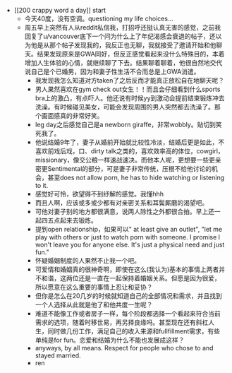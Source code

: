 - [[200 crappy word a day]] start
	- 今天40度，没有空调。questioning my life choices...
	- 周五早上突然有人从reddit私信我，打招呼还挺认真无害的感觉，之前我回复了u/vancouver底下一个问为什么上了年纪渴感会衰退的帖子，还以为他是从那个帖子发现我的，我反正也无聊，我就接受了邀请开始和他聊天。结果发现原来是GWA同好，但反正感觉看起来没什么特殊目的，本着增加人生体验的心情，就继续聊了下去。结果聊着聊着，他很自然地交代说自己是个已婚男，因为和妻子性生活不合而总是上GWA消遣。
		- 我发现我怎么知道对方taken了之后反而才能真正放松自在地聊天呢？
		- 男人果然喜欢在gym check out女生！！而且会仔细看到什么sports bra上的激凸，有点吓人。他还说有时候yy到激动会提前结束锻炼冲去洗澡。有时候碰见美女，可能会发现周围的男人突然都去洗澡了。那个画面感真的非常好笑。
		- leg day之后感觉自己是a newborn giraffe，非常wobbly。贴切到笑死我了。
		- 他说结婚9年了，妻子从婚前开始就比较性冷淡，结婚后更是如此，不喜欢前戏后戏，口、dirty talk之类的，喜欢效率高的体位，cowgirl，missionary，像交公粮一样速战速决。而他本人呢，更想要一些更亲密更Sentimental的部分，可是妻子非常传统，压根不给他讨论的机会，甚至does not allow porn, he has to hide watching or listening to it.
		- 感觉好可怜，欲望得不到纾解的感觉。我懂hhh
		- 而且人啊，应该或多或少都有对亲密关系和耳鬓厮磨的渴望吧。
		- 可他对妻子别的地方都很满意，说两人除性之外都很合拍。早上还一起四五点起来去锻炼。
		- 提到open relationship，如果可以" at least give an outlet", "let me play with others or just to watch porn with someone. I promise I won't leave you for anyone else. It's just a physical need and just fun."
		- 怀疑婚姻制度的人果然不止我一个吧。
		- 可爱情和婚姻真的很神奇啊，即使在这么(我认为)基本的事情上两者并不和谐，这两位还是一直在一起保持着婚姻关系。但愿是因为很爱，所以愿意在这么重要的事情上忍让和妥协？
		- 但你是怎么在20几岁的时候就知道自己的全部情况和需求，并且找到一个人选择从此就是他了和他共度一生呢？
		- 难道不能像工作或者房子一样，每个阶段都选择一个看起来符合当前需求的选项，随着时移世易，再另择良缘吗。甚至现在还有斜杠人生，同时做几份工作，满足自己的收入来源和fullfillment需求，有些单纯是for fun。恋爱和结婚为什么不能也发展成这样？
		- anyways, by all means. Respect for people who chose to and stayed married.
		- ren